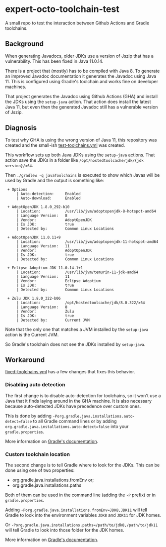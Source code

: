 # expert-octo-toolchain-test
A small repo to test the interaction between Github Actions and Gradle toolchains.

## Background

When generating Javadocs, older JDKs use a version of Jszip that has a vulnerability. This has been fixed in Java 11.0.14.

There is a project that (mostly) has to be compiled with Java 8. To generate an improved Javadoc documentation it generates the Javadoc using Java 11. This is configured using Gradle's toolchain and works fine on developer machines.

That project generates the Javadoc using Github Actions (GHA) and install the JDKs using the `setup-java` action. That action does install the latest Java 11, but even then the generated Javadoc still has a vulnerable version of Jszip.

## Diagnosis

To test why GHA is using the wrong version of Java 11, this repository was created and the small-ish [test-toolchains.yml](.github/workflows/test-toolchains.yml) was created.

This workflow sets up both Java JDKs using the `setup-java` actions. That action save the JDKs in a folder like `/opt/hostedtoolcache/jdk/{jdk version}/x64`.

Then `./gradlew -q javaToolchains` is executed to show which Javas will be used by Gradle and the output is something like:

```
 + Options
     | Auto-detection:     Enabled
     | Auto-download:      Enabled

 + AdoptOpenJDK 1.8.0_292-b10
     | Location:           /usr/lib/jvm/adoptopenjdk-8-hotspot-amd64
     | Language Version:   8
     | Vendor:             AdoptOpenJDK
     | Is JDK:             true
     | Detected by:        Common Linux Locations

 + AdoptOpenJDK 11.0.11+9
     | Location:           /usr/lib/jvm/adoptopenjdk-11-hotspot-amd64
     | Language Version:   11
     | Vendor:             AdoptOpenJDK
     | Is JDK:             true
     | Detected by:        Common Linux Locations

 + Eclipse Adoptium JDK 11.0.14.1+1
     | Location:           /usr/lib/jvm/temurin-11-jdk-amd64
     | Language Version:   11
     | Vendor:             Eclipse Adoptium
     | Is JDK:             true
     | Detected by:        Common Linux Locations

 + Zulu JDK 1.8.0_322-b06
     | Location:           /opt/hostedtoolcache/jdk/8.0.322/x64
     | Language Version:   8
     | Vendor:             Zulu
     | Is JDK:             true
     | Detected by:        Current JVM
```

Note that the only one that matches a JVM installed by the `setup-java` action is the Current JVM.

So Gradle's toolchain does not see the JDKs installed by `setup-java`.


## Workaround

[fixed-toolchains.yml](.github/workflows/fixed-toolchains.yml) has a few changes that fixes this behavior.


### Disabling auto detection

The first change is to disable auto-detection for toolchains, so it won't use a Java that it finds laying around in the GHA machine. It is also necessary because auto-detected JDKs have precedence over custom ones.

This is done by adding `-Porg.gradle.java.installations.auto-detect=false` to all Gradle command lines or by adding `org.gradle.java.installations.auto-detect=false` into your `gradle.properties`.

More information on [Gradle's documentation](https://docs.gradle.org/current/userguide/toolchains.html#sub:disable_auto_detect).


### Custom toolchain location

The second change is to tell Gradle where to look for the JDKs. This can be done using one of two properties:

- org.gradle.java.installations.fromEnv or;
- org.gradle.java.installations.paths

Both of them can be used in the command line (adding the `-P` prefix) or in `gradle.properties`.

Adding `-Porg.gradle.java.installations.fromEnv=JDK8,JDK11` will tell Gradle to look into the environment variables `JDK8` and `JDK11` for JDK homes.

Or `-Porg.gradle.java.installations.paths=/path/to/jdk8,/path/to/jdk11` will tell Gradle to look into those folder for the JDK homes.

More information on [Gradle's documentation](https://docs.gradle.org/current/userguide/toolchains.html#sec:custom_loc).

